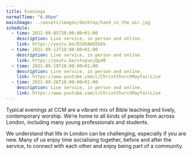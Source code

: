 ```yaml
---
title: Evenings
normalTime: "6.00pm"
mainImage: ../assets/images/desktop/hand_in_the_air.jpg
schedule:  
  - time: 2021-09-05T18:00:00+01:00
    description: Live service, in person and online.
    link: https://youtu.be/D5dXAmQ5bKk
  - time: 2021-09-12T18:00:00+01:00
    description: Live service, in person and online.
    link: https://youtu.be/stvpvojQp40
  - time: 2021-09-19T18:00:00+01:00
    description: Live service, in person and online.
    link: https://www.youtube.com/c/ChristChurchMayfairLive
  - time: 2021-09-26T18:00:00+01:00
    description: Live service, in person and online.
    link: https://www.youtube.com/c/ChristChurchMayfairLive
---
```

Typical evenings at CCM are a vibrant mix of Bible teaching and lively, contemporary worship. We’re home to all kinds of people from across London, including many young professionals and students.

We understand that life in London can be challenging, especially if you are new. Many of us enjoy time socialising together, before and after the service, to connect with each other and enjoy being part of a community.
